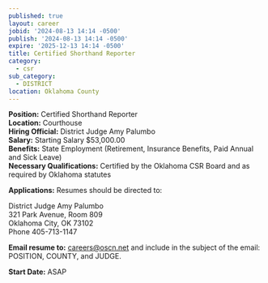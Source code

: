 ```yaml
---
published: true
layout: career
jobid: '2024-08-13 14:14 -0500'
publish: '2024-08-13 14:14 -0500'
expire: '2025-12-13 14:14 -0500'
title: Certified Shorthand Reporter
category:
  - csr
sub_category:
  - DISTRICT
location: Oklahoma County
---
```

**Position:** Certified Shorthand Reporter  
**Location:** Courthouse  
**Hiring Official:** District Judge Amy Palumbo  
**Salary:** Starting Salary $53,000.00  
**Benefits:** State Employment (Retirement, Insurance Benefits, Paid Annual and Sick Leave)  
**Necessary Qualifications:** Certified by the Oklahoma CSR Board and as required by Oklahoma statutes

**Applications:** Resumes should be directed to:

District Judge Amy Palumbo  
321 Park Avenue, Room 809  
Oklahoma City, OK 73102  
Phone 405-713-1147  

**Email resume to:** [careers@oscn.net](mailto:careers@oscn.net?oklahoma=oklahoma-county-reporter-judge-palumbo) and include in the subject of the email: POSITION, COUNTY, and JUDGE.

**Start Date:** ASAP
